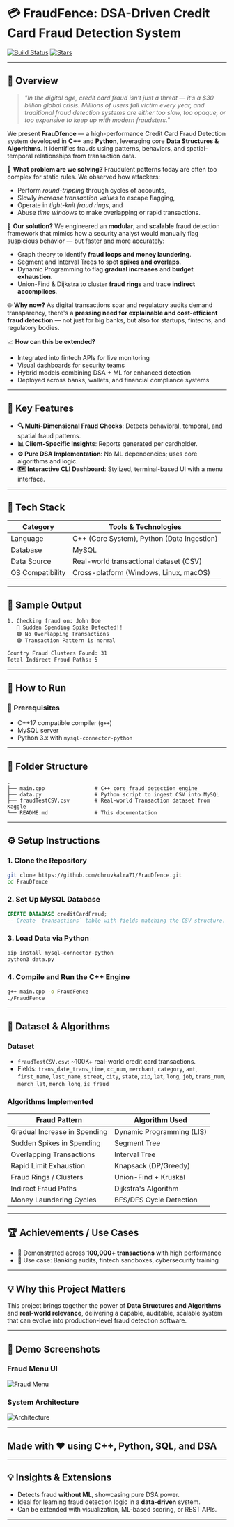 # 💳 FraudFence: DSA-Driven Credit Card Fraud Detection System

[![Build Status](https://img.shields.io/badge/build-passing-brightgreen)](https://github.com/dhruvkalra71/FrauDfence)
[![Stars](https://img.shields.io/github/stars/dhruvkalra71/FrauDfence?style=social)](https://github.com/dhruvkalra71/FrauDfence/stargazers)

---

## 🚀 Overview

> *"In the digital age, credit card fraud isn’t just a threat — it’s a \$30 billion global crisis. Millions of users fall victim every year, and traditional fraud detection systems are either too slow, too opaque, or too expensive to keep up with modern fraudsters."*

We present **FrauDfence** — a high-performance Credit Card Fraud Detection system developed in **C++** and **Python**, leveraging core **Data Structures & Algorithms**. It identifies frauds using patterns, behaviors, and spatial-temporal relationships from transaction data. 

🎯 **What problem are we solving?**
Fraudulent patterns today are often too complex for static rules. We observed how attackers:

* Perform *round-tripping* through cycles of accounts,
* Slowly *increase transaction values* to escape flagging,
* Operate in *tight-knit fraud rings*, and
* Abuse *time windows* to make overlapping or rapid transactions.

🧠 **Our solution?**
We engineered an **modular**, and **scalable** fraud detection framework that mimics how a security analyst would manually flag suspicious behavior — but faster and more accurately:

* Graph theory to identify **fraud loops and money laundering**.
* Segment and Interval Trees to spot **spikes and overlaps**.
* Dynamic Programming to flag **gradual increases** and **budget exhaustion**.
* Union-Find & Dijkstra to cluster **fraud rings** and trace **indirect accomplices**.

🌐 **Why now?**
As digital transactions soar and regulatory audits demand transparency, there's a **pressing need for explainable and cost-efficient fraud detection** — not just for big banks, but also for startups, fintechs, and regulatory bodies.

📈 **How can this be extended?**

* Integrated into fintech APIs for live monitoring
* Visual dashboards for security teams
* Hybrid models combining DSA + ML for enhanced detection
* Deployed across banks, wallets, and financial compliance systems

---

## 🌟 Key Features

* **🔍 Multi-Dimensional Fraud Checks**: Detects behavioral, temporal, and spatial fraud patterns.
* **📊 Client-Specific Insights**: Reports generated per cardholder.
* **⚙️ Pure DSA Implementation**: No ML dependencies; uses core algorithms and logic.
* **🗺️ Interactive CLI Dashboard**: Stylized, terminal-based UI with a menu interface.

---

## 🧠 Tech Stack

| Category         | Tools & Technologies                                                      |
| ---------------- | ------------------------------------------------------------------------- |
| Language         | C++ (Core System), Python (Data Ingestion)                                |
| Database         | MySQL                                                                     |
| Data Source      | Real-world transactional dataset (CSV)                                    |
| OS Compatibility | Cross-platform (Windows, Linux, macOS)                                    |

---

## 🧪 Sample Output

```bash
1. Checking fraud on: John Doe
   🔴 Sudden Spending Spike Detected!!
   🟢 No Overlapping Transactions
   🟢 Transaction Pattern is normal

Country Fraud Clusters Found: 31
Total Indirect Fraud Paths: 5
```

---

## 💾 How to Run

### 📌 Prerequisites

* C++17 compatible compiler (`g++`)
* MySQL server
* Python 3.x with `mysql-connector-python`
  
---

## 📁 Folder Structure

```
.
├── main.cpp                # C++ core fraud detection engine
├── data.py                 # Python script to ingest CSV into MySQL
├── fraudTestCSV.csv        # Real-world Transaction dataset from Kaggle
└── README.md               # This documentation
```

---

## ⚙️ Setup Instructions

### 1. Clone the Repository

```bash
git clone https://github.com/dhruvkalra71/FrauDfence.git
cd FrauDfence
```

### 2. Set Up MySQL Database

```sql
CREATE DATABASE creditCardFraud;
-- Create `transactions` table with fields matching the CSV structure.
```

### 3. Load Data via Python

```bash
pip install mysql-connector-python
python3 data.py
```

### 4. Compile and Run the C++ Engine

```bash
g++ main.cpp -o FraudFence
./FraudFence
```

---

## 🧪 Dataset & Algorithms

### Dataset

* `fraudTestCSV.csv`: \~100K+ real-world credit card transactions.
* Fields: `trans_date_trans_time`, `cc_num`, `merchant`, `category`, `amt`, `first_name`, `last_name`, `street`, `city`, `state`, `zip`, `lat`, `long`, `job`, `trans_num`, `merch_lat`, `merch_long`, `is_fraud`

### Algorithms Implemented

| Fraud Pattern                     | Algorithm Used            |
| --------------------------------- | ------------------------- |
| Gradual Increase in Spending      | Dynamic Programming (LIS) |
| Sudden Spikes in Spending         | Segment Tree              |
| Overlapping Transactions          | Interval Tree             |
| Rapid Limit Exhaustion            | Knapsack (DP/Greedy)      |
| Fraud Rings / Clusters            | Union-Find + Kruskal      |
| Indirect Fraud Paths              | Dijkstra's Algorithm      |
| Money Laundering Cycles           | BFS/DFS Cycle Detection   |

---

## 🏆 Achievements / Use Cases

* 🌟 Demonstrated across **100,000+ transactions** with high performance
* 🚀 Use case: Banking audits, fintech sandboxes, cybersecurity training

---

## 💡 Why this Project Matters

This project brings together the power of **Data Structures and Algorithms** and **real-world relevance**, delivering a capable, auditable, scalable system that can evolve into production-level fraud detection software.


---

## 📸 Demo Screenshots

### Fraud Menu UI

![Fraud Menu](images/fraud_menu_ui.png)

### System Architecture

![Architecture](images/system_architecture.png)

---

## Made with ❤️ using C++, Python, SQL, and DSA

---

## 💡 Insights & Extensions

* Detects fraud **without ML**, showcasing pure DSA power.
* Ideal for learning fraud detection logic in a **data-driven** system.
* Can be extended with visualization, ML-based scoring, or REST APIs.

---
